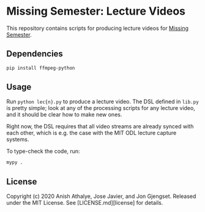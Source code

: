 # Missing Semester: Lecture Videos

This repository contains scripts for producing lecture videos for [Missing
Semester](https://missing.csail.mit.edu).

## Dependencies

```bash
pip install ffmpeg-python
```

## Usage

Run `python lec{n}.py` to produce a lecture video. The DSL defined in `lib.py`
is pretty simple; look at any of the processing scripts for any lecture video,
and it should be clear how to make new ones.

Right now, the DSL requires that all video streams are already synced with each
other, which is e.g. the case with the MIT ODL lecture capture systems.

To type-check the code, run:

```bash
mypy .
```

## License

Copyright (c) 2020 Anish Athalye, Jose Javier, and Jon Gjengset. Released under
the MIT License. See [LICENSE.md][license] for details.
